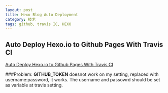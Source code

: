 ```yaml
---
layout: post
title: Hexo Blog Auto Deployment
category: 技术
tags: github, travis IC, HEXO
---
```


## Auto Deploy Hexo.io to Github Pages With Travis CI
[Auto Deploy Hexo.io to Github Pages With Travis CI](http://kflu.github.io/2017/01/03/2017-01-03-hexo-travis/)

###Problem:
__GITHUB_TOKEN__ doesnot work on my setting, replaced with username:password, it works. The username and passowrd should be set as variable at travis setting.